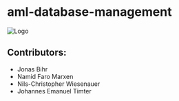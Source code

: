 # aml-database-management

![Logo](http://francky.me/images/quora001.png)

## Contributors:
- Jonas Bihr
- Namid Faro Marxen
- Nils-Christopher Wiesenauer
- Johannes Emanuel Timter
